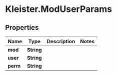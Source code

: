 # Kleister.ModUserParams

## Properties

Name | Type | Description | Notes
------------ | ------------- | ------------- | -------------
**mod** | **String** |  | 
**user** | **String** |  | 
**perm** | **String** |  | 


